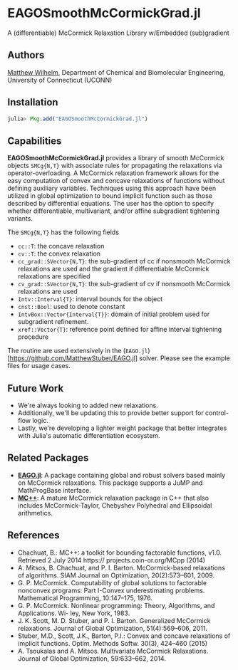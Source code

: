 # EAGOSmoothMcCormickGrad.jl

A (differentiable) McCormick Relaxation Library w/Embedded (sub)gradient

## Authors

[Matthew Wilhelm](https://psor.uconn.edu/our-team/), Department of Chemical and Biomolecular Engineering,  University of Connecticut (UCONN)

## Installation

```julia
julia> Pkg.add("EAGOSmoothMcCormickGrad.jl")
```

## Capabilities

**EAGOSmoothMcCormickGrad.jl** provides a library of smooth McCormick objects `SMCg{N,T}` with associate rules
for propagating the relaxations via operator-overloading. A McCormick relaxation framework allows for the
easy computation of convex and concave relaxations of functions without defining auxiliary variables. Techniques
using this approach have been utilized in global optimization to bound implicit function such as those described
by differential equations. The user has the option to specify whether differentiable, multivariant, and/or affine
subgradient tightening variants.

The `SMCg{N,T}` has the following fields
- `cc::T`: the concave relaxation
- `cv::T`: the convex relaxation
- `cc_grad::SVector{N,T}`: the sub-gradient of cc if nonsmooth McCormick relaxations are used and
                           the gradient if differentiable McCormick relaxations are specified
- `cv_grad::SVector{N,T}`: the sub-gradient of cv if nonsmooth McCormick relaxations are used
- `Intv::Interval{T}`: interval bounds for the object
- `cnst::Bool`: used to denote constant
- `IntvBox::Vector{Interval{T}}`: domain of initial problem used for subgradient refinement.
- `xref::Vector{T}`: reference point defined for affine interval tightening procedure

The routine are used extensively in the (`EAGO.jl`)[https://github.com/MatthewStuber/EAGO.jl] solver.
Please see the example files for usage cases.

## Future Work

- We're always looking to added new relaxations.
- Additionally, we'll be updating this to provide better support for control-flow logic.
- Lastly, we're developing a lighter weight package that better integrates with
  Julia's automatic differentiation ecosystem.

## Related Packages
- [**EAGO.jl**](https://github.com/MatthewStuber/EAGO.jl): A package containing global and robust solvers based mainly on McCormick relaxations.
This package supports a JuMP and MathProgBase interface.
- [**MC++**](https://omega-icl.github.io/mcpp/): A mature McCormick relaxation package in C++ that also includes McCormick-Taylor, Chebyshev
Polyhedral and Ellipsoidal arithmetics.

## References
- Chachuat, B.: MC++: a toolkit for bounding factorable functions, v1.0. Retrieved 2 July 2014 https://
projects.coin-or.org/MCpp (2014)
- A. Mitsos, B. Chachuat, and P. I. Barton. McCormick-based relaxations of algorithms.
SIAM Journal on Optimization, 20(2):573–601, 2009.
- G. P. McCormick. Computability of global solutions to factorable nonconvex programs:
Part I-Convex underestimating problems. Mathematical Programming, 10:147–175, 1976.
- G. P. McCormick. Nonlinear programming: Theory, Algorithms, and Applications. Wi-
ley, New York, 1983.
- J. K. Scott, M. D. Stuber, and P. I. Barton. Generalized McCormick relaxations. Journal
of Global Optimization, 51(4):569–606, 2011.
- Stuber, M.D., Scott, J.K., Barton, P.I.: Convex and concave relaxations of implicit functions. Optim.
Methods Softw. 30(3), 424–460 (2015)
- A. Tsoukalas and A. Mitsos. Multivariate McCormick Relaxations. Journal of Global
Optimization, 59:633–662, 2014.
